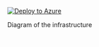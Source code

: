 [![Deploy to Azure](https://aka.ms/deploytoazurebutton)](https://portal.azure.com/#create/Microsoft.Template/uri/https%3A%2F%2Fraw.githubusercontent.com%2Fjimgodden%2FAzure_Networking_Labs%2Fmain%2FDeployment_Sandbox%2FVirtualNetworkManager%2Fsrc%2Fmain.json)


Diagram of the infrastructure

![Diagram of the infrastructure](diagram.drawio.png)
